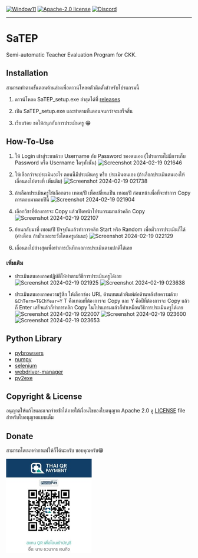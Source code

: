 [![Window11](https://img.shields.io/badge/Windows-blue?style=flat&logo=windows11)]()
[![Apache-2.0 license](https://img.shields.io/badge/license-Apache%202.0-%23D22128?style=flat&logo=apache
)](https://github.com/Logical05/SaTEP/blob/master/LICENSE)
[![Discord](https://img.shields.io/badge/Discord-Join-blue?logo=discord&logoColor=white)](https://discord.gg/Gtn9DN5UF5)

----
# SaTEP

Semi-automatic Teacher Evaluation Program for CKK.

## Installation

สามารถทําตามขั้นตอนด้านล่างเพื่อดาวน์โหลดตัวติดตั้งสําหรับโปรแกรมนี้

1. ดาวน์โหลด SaTEP_setup.exe ล่าสุดได้ที่ [releases](https://github.com/Logical05/SaTEP/releases)

2. เปิด SaTEP_setup.exe และทําตามขั้นตอนจนกว่าจะเสร็จสิ้น

3. เรียบร้อย ขอให้สนุกกับการประเมินครู 😁️

## How-To-Use

1. ให้ Login เข้าสู่ระบบด้วย Username กับ Password ของตนเอง (โปรแกรมไม่มีการเก็บ Password หรือ Username ใดๆทั้งนั้น)
![Screenshot 2024-02-19 021646](https://github.com/Logical05/SaTEP/assets/85784528/fef79720-8694-44e6-996e-a166faf5942d)


2. ให้เลือกว่าจะประเมินอะไร ตอนนี้มีประเมินครู หรือ ประเมินตนเอง (ถ้าเลือกประเมินตนเองให้เลื่อนลงไปตรงที่ เพิ่มเติม)
![Screenshot 2024-02-19 021738](https://github.com/Logical05/SaTEP/assets/85784528/791cc196-0b09-46d5-8fe9-ea4a6e9dfe82)


3. ถ้าเลือกประเมินครูให้เลือกตรง เทอม/ปี เพื่อเปลี่ยนเป็น เทอม/ปี ก่อนหน้าเพื่อที่จะทำการ Copy การตอบมาตอบปีนี้
![Screenshot 2024-02-19 021904](https://github.com/Logical05/SaTEP/assets/85784528/840ec861-49a7-4f5d-88b0-5214fe34b44e)


5. เลือกวิชาที่ต้องการจะ Copy แล้วเปิดหน้าโปรแกรมมาแล้วคลิก Copy
![Screenshot 2024-02-19 022107](https://github.com/Logical05/SaTEP/assets/85784528/e4e0db1b-2040-40a5-a377-dd4751c8fe3b)

6. ย้อนกลับมาที่ เทอม/ปี ปัจจุบันแล้วทำการคลิก Start หริอ Random เพื่อมั่วการประเมินก็ได้ (คำเตือน ถ้ามั่วเยอะระวังโดนครูเล่นนะ)
![Screenshot 2024-02-19 022129](https://github.com/Logical05/SaTEP/assets/85784528/319e39e3-2adf-4477-a1c5-4b5403769e51)

7. เลื่อนลงไปล่างสุดเพื่อทำการบันทึกผลการประเมินตามปกติได้เลย

### เพิ่มเติม

- ประเมินตนเองภาคปฏิบัติให้ทำตามวิธีการประเมินครูได้เลย
![Screenshot 2024-02-19 021925](https://github.com/Logical05/SaTEP/assets/85784528/26666298-95bd-496e-a1f2-06b053aebaf7)
![Screenshot 2024-02-19 023638](https://github.com/Logical05/SaTEP/assets/85784528/aab45954-a9c0-4b8d-9662-a266295ab18d)

- ประเมินตนเองภาคความรู้สึก ให้เลือกช่อง URL ด้านบนแล้วพิมพ์ต่อด้านหลังข้อความด้วย `&ChTerm=T&ChYear=Y`  T คือเทอมที่ต้องการจะ Copy และ Y คือปีที่ต้องการจะ Copy แล้วก็ Enter เสร็จแล้วก็ทำการคลิก Copy ในโปรแกรมแล้วก็ทำเหมือนวิธีการประเมินครูได้เลย
![Screenshot 2024-02-19 022007](https://github.com/Logical05/SaTEP/assets/85784528/6d5e2134-9f52-456e-87b6-c38a7c22ba7b)
![Screenshot 2024-02-19 023600](https://github.com/Logical05/SaTEP/assets/85784528/bd3dbc1f-56bf-4942-8969-4b3a2a315e79)
![Screenshot 2024-02-19 023653](https://github.com/Logical05/SaTEP/assets/85784528/83fbac43-d9fd-44c8-b725-a052d2c210b7)

## Python Library

- [pybrowsers](https://pypi.org/project/pybrowsers/)
- [numpy](https://pypi.org/project/numpy/)
- [selenium](https://pypi.org/project/selenium/)
- [webdriver-manager](https://pypi.org/project/webdriver-manager/)
- [py2exe](https://pypi.org/project/py2exe/)

## Copyright & License

อนุญาตให้แก้ไขและแจกจ่ายซ้ําได้ภายใต้เงื่อนไขของใบอนุญาต Apache 2.0
ดู [LICENSE](https://github.com/Logical05/SaTEP/blob/master/LICENSE) file สําหรับใบอนุญาตแบบเต็ม

## Donate

สามารถโดเนทค่ากาแฟให้ก็ได้นะครับ ขอบคุณครับ😁️

![image info](data/QR.png)

